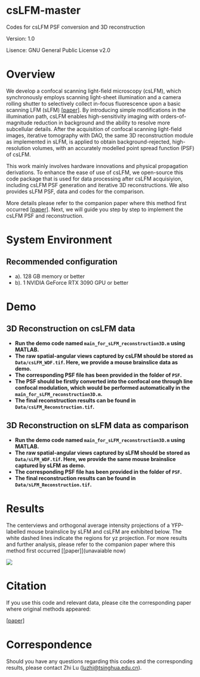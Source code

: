 # csLFM-master
Codes for csLFM PSF conversion and 3D reconstruction

Version:    1.0

Lisence: GNU General Public License v2.0

# Overview

We develop a confocal scanning light-field microscopy (csLFM), which synchronously employs scanning light-sheet illumination and a camera rolling shutter to selectively collect in-focus fluorescence upon a basic scanning LFM (sLFM) [[paper]](https://www.cell.com/cell/fulltext/S0092-8674(21)00532-8). By introducing simple modifications in the illumination path, csLFM enables high-sensitivity imaging with orders-of-magnitude reduction in background and the ability to resolve more subcellular details. After the acquisition of confocal scanning light-field images, iterative tomography with DAO, the same 3D reconstruction module as implemented in sLFM, is applied to obtain background-rejected, high-resolution volumes, with an accurately modelled point spread function (PSF) of csLFM.

This work mainly involves hardware innovations and physical propagation derivations. To enhance the ease of use of csLFM, we open-source this code package that is used for data processing after csLFM acquisiyion, including csLFM PSF generation and iterative 3D reconstructions. We also provides sLFM PSF, data and codes for the comparison.

More details please refer to the companion paper where this method first occurred [[paper]](https://www.nature.com/articles/s41587-024-02249-5). Next, we will guide you step by step to implement the csLFM PSF and reconstruction.


# System Environment

## Recommended configuration
* a). 128 GB memory or better
* b). 1 NVIDIA GeForce RTX 3090 GPU or better


# Demo

## 3D Reconstruction on csLFM data

* **Run the demo code named `main_for_sLFM_reconstruction3D.m` using MATLAB.**
* **The raw spatial-angular views captured by csLFM should be stored as `Data/csLFM_WDF.tif`. Here, we provide a mouse brainslice data as demo.**
* **The corresponding PSF file has been provided in the folder of `PSF`.**
* **The PSF should be firstly converted into the confocal one through line confocal modulation, which would be performed automatically in the `main_for_sLFM_reconstruction3D.m`.**
* **The final reconstruction results can be found in `Data/csLFM_Reconstruction.tif`.**

## 3D Reconstruction on sLFM data as comparison

* **Run the demo code named `main_for_sLFM_reconstruction3D.m` using MATLAB.**
* **The raw spatial-angular views captured by sLFM should be stored as `Data/sLFM_WDF.tif`. Here, we provide the same mouse brainslice captured by sLFM as demo.**
* **The corresponding PSF file has been provided in the folder of `PSF`.**
* **The final reconstruction results can be found in `Data/sLFM_Reconstruction.tif`.**


# Results

The centerviews and orthogonal average intensity projections of a YFP-labelled mouse brainslice by sLFM and csLFM are exhibited below. The white dashed lines indicate the regions for yz projection. For more results and further analysis, please refer to the companion paper where this method first occurred [[paper]](unavaiable now)

<img src="Images/Results.jpg">

# Citation

If you use this code and relevant data, please cite the corresponding paper where original methods appeared:

[[paper]](https://www.nature.com/articles/s41587-024-02249-5)

# Correspondence

Should you have any questions regarding this codes and the corresponding results, please contact Zhi Lu (luzhi@tsinghua.edu.cn). 
